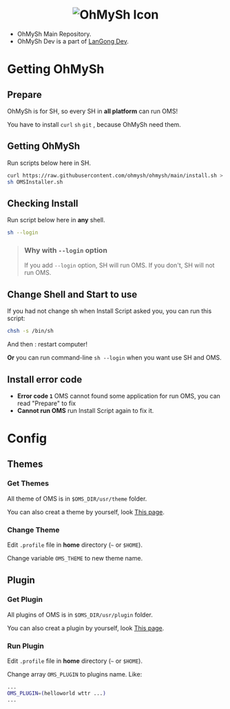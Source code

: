 <center><h1><img src="https://516wjy.xyz:516/OhMySh-width.png" alt="OhMySh Icon"></h1></center>

- OhMySh Main Repository.
- OhMySh Dev is a part of [LanGong Dev](https://github.com/langong-dev).

# Getting OhMySh

## Prepare

OhMySh is for SH, so every SH in **all platform** can run OMS!

You have to install `curl` `sh` `git` , because OhMySh need them.

## Getting OhMySh

Run scripts below here in SH.

```sh
curl https://raw.githubusercontent.com/ohmysh/ohmysh/main/install.sh > OMSInstaller.sh
sh OMSInstaller.sh
```

## Checking Install

Run script below here in **any** shell.

```sh
sh --login
```

> ### Why with `--login` option
> 
> If you add `--login` option, SH will run OMS. If you don't, SH will not run OMS.

## Change Shell and Start to use

If you had not change sh when Install Script asked you, you can run this script:

```sh
chsh -s /bin/sh
```

And then : restart computer!

**Or** you can run command-line `sh --login` when you want use SH and OMS.

## Install error code

- **Error code `1`** OMS cannot found some application for run OMS, you can read "Prepare" to fix
- **Cannot run OMS** run Install Script again to fix it.

# Config

## Themes

### Get Themes

All theme of OMS is in `$OMS_DIR/usr/theme` folder.

You can also creat a theme by yourself, look [This page](https://github.com/ohmysh/ohmysh/blob/main/usr/theme/readme.md).

### Change Theme

Edit `.profile` file in **home** directory (`~` or `$HOME`).

Change variable `OMS_THEME` to new theme name.

## Plugin

### Get Plugin

All plugins of OMS is in `$OMS_DIR/usr/plugin` folder.

You can also creat a plugin by yourself, look [This page](https://github.com/ohmysh/ohmysh/blob/main/usr/plugin/readme.md).

### Run Plugin

Edit `.profile` file in **home** directory (`~` or `$HOME`).

Change array `OMS_PLUGIN` to plugins name. Like:

```sh
...
OMS_PLUGIN=(helloworld wttr ...)
...
```
